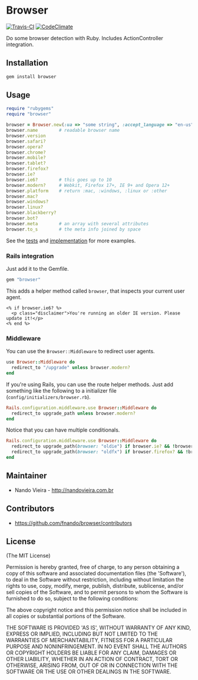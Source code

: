 # Browser

[![Travis-CI](https://travis-ci.org/arun057/browser.png)](https://travis-ci.org/arun057/browser)
[![CodeClimate](https://codeclimate.com/github/fnando/browser.png)](https://codeclimate.com/github/fnando/browser)

Do some browser detection with Ruby. Includes ActionController integration.

## Installation

```bash
gem install browser
```

## Usage

```ruby
require "rubygems"
require "browser"

browser = Browser.new(:ua => "some string", :accept_language => "en-us")
browser.name        # readable browser name
browser.version
browser.safari?
browser.opera?
browser.chrome?
browser.mobile?
browser.tablet?
browser.firefox?
browser.ie?
browser.ie6?        # this goes up to 10
browser.modern?     # Webkit, Firefox 17+, IE 9+ and Opera 12+
browser.platform    # return :mac, :windows, :linux or :other
browser.mac?
browser.windows?
browser.linux?
browser.blackberry?
browser.bot?
browser.meta        # an array with several attributes
browser.to_s        # the meta info joined by space
```

See the [tests](https://github.com/fnando/browser/blob/master/test/browser_test.rb) and [implementation](https://github.com/fnando/browser/blob/master/lib/browser.rb) for more examples.

### Rails integration

Just add it to the Gemfile.

```ruby
gem "browser"
```

This adds a helper method called `browser`, that inspects your current user agent.

```erb
<% if browser.ie6? %>
  <p class="disclaimer">You're running an older IE version. Please update it!</p>
<% end %>
```

### Middleware

You can use the `Browser::Middleware` to redirect user agents.

```ruby
use Browser::Middleware do
  redirect_to "/upgrade" unless browser.modern?
end
```

If you're using Rails, you can use the route helper methods. Just add something like the following to a initializer file (`config/initializers/browser.rb`).

```ruby
Rails.configuration.middleware.use Browser::Middleware do
  redirect_to upgrade_path unless browser.modern?
end
```

Notice that you can have multiple conditionals.

```ruby
Rails.configuration.middleware.use Browser::Middleware do
  redirect_to upgrade_path(browser: "oldie") if browser.ie? && !browser.modern?
  redirect_to upgrade_path(browser: "oldfx") if browser.firefox? && !browser.modern?
end
```

## Maintainer

* Nando Vieira - http://nandovieira.com.br

## Contributors

* https://github.com/fnando/browser/contributors

## License

(The MIT License)

Permission is hereby granted, free of charge, to any person obtaining
a copy of this software and associated documentation files (the
'Software'), to deal in the Software without restriction, including
without limitation the rights to use, copy, modify, merge, publish,
distribute, sublicense, and/or sell copies of the Software, and to
permit persons to whom the Software is furnished to do so, subject to
the following conditions:

The above copyright notice and this permission notice shall be
included in all copies or substantial portions of the Software.

THE SOFTWARE IS PROVIDED 'AS IS', WITHOUT WARRANTY OF ANY KIND,
EXPRESS OR IMPLIED, INCLUDING BUT NOT LIMITED TO THE WARRANTIES OF
MERCHANTABILITY, FITNESS FOR A PARTICULAR PURPOSE AND NONINFRINGEMENT.
IN NO EVENT SHALL THE AUTHORS OR COPYRIGHT HOLDERS BE LIABLE FOR ANY
CLAIM, DAMAGES OR OTHER LIABILITY, WHETHER IN AN ACTION OF CONTRACT,
TORT OR OTHERWISE, ARISING FROM, OUT OF OR IN CONNECTION WITH THE
SOFTWARE OR THE USE OR OTHER DEALINGS IN THE SOFTWARE.
